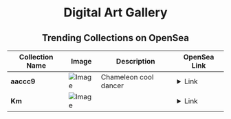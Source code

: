 <div align="center">

# Digital Art Gallery

## Trending Collections on OpenSea

| Collection Name                       | Image                                                                                     | Description                       | OpenSea Link                                                                                          |
|---------------------------------------|-------------------------------------------------------------------------------------------|-----------------------------------|--------------------------------------------------------------------------------------------------------|
| **aaccc9** | ![Image](https://i.seadn.io/s/raw/files/5ff93362c07e11721e96769f653668dc.png?w=500&auto=format?w=200&auto=format) | Chameleon cool dancer | <details><summary>Link</summary>[aaccc9](https://opensea.io/collection/aaccc9)</details> |
| **Km** | ![Image](https://i.seadn.io/s/raw/files/122bc8a2d3633c12a3079dd8f89788ed.jpg?w=500&auto=format?w=200&auto=format) |  | <details><summary>Link</summary>[Km](https://opensea.io/collection/km-21)</details> |

</div>